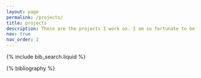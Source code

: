 ```yaml
---
layout: page
permalink: /projects/
title: projects
description: These are the projects I work on. I am so fortunate to be gifted with such amazing friends, coworkers, and mentors to help me turn these ideas into reality.
nav: true
nav_order: 2
---
```


<!-- _pages/publications.md -->

<!-- Bibsearch Feature -->

{% include bib_search.liquid %}

<div class="publications">

{% bibliography %}

</div>
